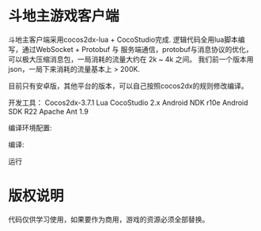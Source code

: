 # 斗地主游戏客户端

斗地主客户端采用cocos2dx-lua + CocoStudio完成. 
逻辑代码全用lua脚本编写，通过WebSocket + Protobuf 与 服务端通信，protobuf与消息协议的优化，可以极大压缩消息包，一局消耗的流量大约在 2k ~ 4k 之间。
我们前一个版本用json，一局下来消耗的流量基本上 > 200K.

目前只有安卓版，其他平台的版本，可以自己按照cocos2dx的规则修改编译。

开发工具： 
  Cocos2dx-3.7.1 Lua
  CocoStudio 2.x
  Android NDK r10e
  Android SDK R22
  Apache Ant 1.9
  
  
编译环境配置:
  
  
编译:


运行


# 版权说明
代码仅供学习使用，如果要作为商用，游戏的资源必须全部替换。

